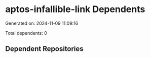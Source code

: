 # aptos-infallible-link Dependents

Generated on: 2024-11-09 11:09:16

Total dependents: 0

## Dependent Repositories

